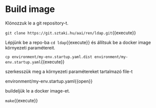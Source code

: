 # Build image

Klónozzuk le a git repository-t.

`git clone https://git.sztaki.hu/aai/ren/ldap.git`{{execute}}

Lépjünk be a repo-ba `cd ldap`{{execute}} és állítsuk be a docker image környezeti paramétereit.

`cp environment/my-env.startup.yaml.dist environment/my-env.startup.yaml`{{execute}}

szerkesszük meg a környezeti paramétereket tartalmazó file-t

environment/my-env.startup.yaml{{open}}

buildeljük le a docker image-et.

`make`{{execute}}

